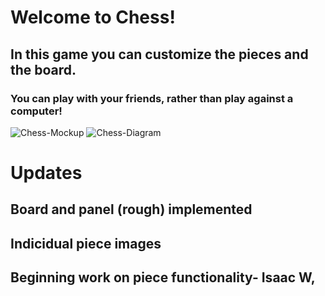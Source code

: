 # Welcome to Chess!
## In this game you can customize the pieces and the board.
### You can play with your friends, rather than play against a computer!
![Chess-Mockup](https://user-images.githubusercontent.com/111780288/223170557-03afd71a-a27e-49f3-8432-736360e62760.png)
![Chess-Diagram](https://user-images.githubusercontent.com/111780288/223175309-bec98edf-c575-4104-a4d7-e02d217d481d.png)

# Updates
## Board and panel (rough) implemented
## Indicidual piece images
## Beginning work on piece functionality- Isaac W,
